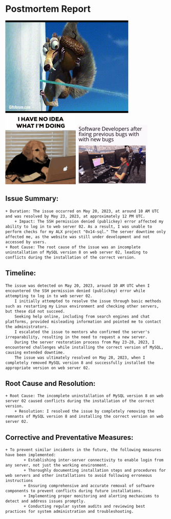 # Postmortem Report

![They never stop coming](non_stop.gif)
![No idea what i'm doing](no_idea.gif)
![Bugs are not that bad](truce.gif)

## Issue Summary:

	+ Duration: The issue occurred on May 20, 2023, at around 10 AM UTC and was resolved by May 23, 2023, at approximately 12 PM UTC.
    	+ Impact: The SSH permission denied (publickey) error affected my ability to log in to web server 02. As a result, I was unable to perform checks for my ALX project "0x14-sql." The server downtime only affected me, as the website was still under development and not accessed by users.
   	+ Root Cause: The root cause of the issue was an incomplete uninstallation of MySQL version 8 on web server 02, leading to conflicts during the installation of the correct version.

## Timeline:

  	The issue was detected on May 20, 2023, around 10 AM UTC when I encountered the SSH permission denied (publickey) error while attempting to log in to web server 02.
    	I initially attempted to resolve the issue through basic methods such as restarting my Linux environment and checking other servers, but these did not succeed.
    	Seeking help online, including from search engines and chat platforms, provided misleading information and pointed me to contact the administrators.
    	I escalated the issue to mentors who confirmed the server's irreparability, resulting in the need to request a new server.
    	During the server restoration process from May 23-28, 2023, I encountered challenges while installing the correct version of MySQL, causing extended downtime.
    	The issue was ultimately resolved on May 28, 2023, when I completely removed MySQL version 8 and successfully installed the appropriate version on web server 02.

## Root Cause and Resolution:

  	+ Root Cause: The incomplete uninstallation of MySQL version 8 on web server 02 caused conflicts during the installation of the correct version.
    	+ Resolution: I resolved the issue by completely removing the remnants of MySQL version 8 and installing the correct version on web server 02.

## Corrective and Preventative Measures:

  	+ To prevent similar incidents in the future, the following measures have been implemented:
        	+ Establishing inter-server connectivity to enable login from any server, not just the working environment.
        	+ Thoroughly documenting installation steps and procedures for web servers and other installations to avoid following erroneous instructions
        	+ Ensuring comprehensive and accurate removal of software components to prevent conflicts during future installations.
        	+ Implementing proper monitoring and alerting mechanisms to detect and address issues promptly.
        	+ Conducting regular system audits and reviewing best practices for system administration and troubleshooting.
